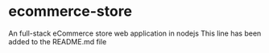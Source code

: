 # ecommerce-store
An full-stack eCommerce store web application in nodejs 
This line has been added to the README.md file